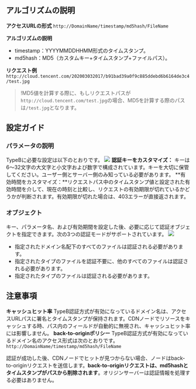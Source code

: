 ## アルゴリズムの説明
**アクセスURLの形式**
`http://DomainName/timestamp/md5hash/FileName`

**アルゴリズムの説明**
- timestamp：YYYYMMDDHHMM形式のタイムスタンプ。
- md5hash：MD5（カスタムキー+タイムスタンプ+ファイルパス）。

**リクエスト例**
`http://cloud.tencent.com/202003032017/b91bad39a0f9c885ddebd6b6164de3c4/test.jpg`

> !MD5値を計算する際に、もしリクエストパスが`http://cloud.tencent.com/test.jpg`の場合、MD5を計算する際のパスは`/test.jpg`となります。

## 設定ガイド

### パラメータの説明
TypeBに必要な設定は以下のとおりです。
![](https://main.qcloudimg.com/raw/d0cd00305ed4911a500995628bd45cfd.png)
**認証キーをカスタマイズ：** キーは6～32文字の大文字と小文字および数字で構成されています。キーを大切に保管してください。ユーザー側とサーバー側のみ知っている必要があります。
**有効時間をカスタマイズ：**リクエストパス中のタイムスタンプ値と設定された有効時間を介して、現在の時刻と比較し、リクエストの有効期限が切れているかどうかが判断されます。有効期限が切れた場合は、403エラーが直接返されます。 

### オブジェクト
キー、パラメータ名、および有効期間を設定した後、必要に応じて認証オブジェクトを指定できます。次の3つの認証モードがサポートされています。
![](https://main.qcloudimg.com/raw/13ccf23f34aaa9963e2ca36ea48b36f0.png)
- 指定されたドメイン名配下のすべてのファイルは認証される必要があります。
- 指定されたタイプのファイルを認証不要に、他のすべてのファイルは認証される必要があります。
- 指定されたタイプのファイルは認証される必要があります。

## 注意事項
**キャッシュヒット率**
TypeB認証方式が有効になっているドメイン名は、アクセスURLパスに署名とタイムスタンプが保持されます。CDNノードでリソースをキャッシュする時、パス内のフィールドが自動的に無視され、キャッシュヒット率には影響しません。
**back-to-originポリシー**
TypeB認証方式が有効になっているドメイン名のアクセス形式は次のとおりです。
`http://DomainName/timestamp/md5hash/FileName`

認証が成功した後、CDNノードでヒットが見つからない場合、ノードはback-to-originリクエストを送信します。**back-to-originリクエストは、md5hashとタイムスタンプがパスから削除されます**。オリジンサーバーは認証情報を処理する必要はありません。

